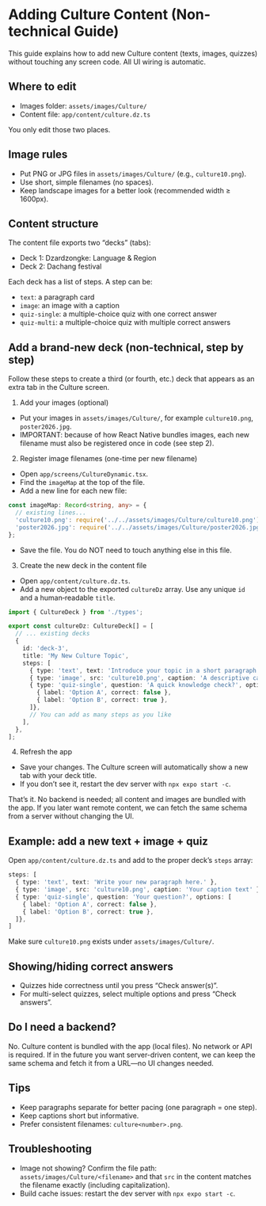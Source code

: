 # Adding Culture Content (Non-technical Guide)

This guide explains how to add new Culture content (texts, images, quizzes) without touching any screen code.
All UI wiring is automatic.

## Where to edit

- Images folder: `assets/images/Culture/`
- Content file: `app/content/culture.dz.ts`

You only edit those two places.

## Image rules

- Put PNG or JPG files in `assets/images/Culture/` (e.g., `culture10.png`).
- Use short, simple filenames (no spaces).
- Keep landscape images for a better look (recommended width ≥ 1600px).

## Content structure

The content file exports two “decks” (tabs):
- Deck 1: Dzardzongke: Language & Region
- Deck 2: Dachang festival

Each deck has a list of steps. A step can be:
- `text`: a paragraph card
- `image`: an image with a caption
- `quiz-single`: a multiple-choice quiz with one correct answer
- `quiz-multi`: a multiple-choice quiz with multiple correct answers

## Add a brand‑new deck (non-technical, step by step)

Follow these steps to create a third (or fourth, etc.) deck that appears as an extra tab in the Culture screen.

1) Add your images (optional)
- Put your images in `assets/images/Culture/`, for example `culture10.png`, `poster2026.jpg`.
- IMPORTANT: because of how React Native bundles images, each new filename must also be registered once in code (see step 2).

2) Register image filenames (one-time per new filename)
- Open `app/screens/CultureDynamic.tsx`.
- Find the `imageMap` at the top of the file.
- Add a new line for each new file:
```ts
const imageMap: Record<string, any> = {
  // existing lines...
  'culture10.png': require('../../assets/images/Culture/culture10.png'),
  'poster2026.jpg': require('../../assets/images/Culture/poster2026.jpg'),
};
```
- Save the file. You do NOT need to touch anything else in this file.

3) Create the new deck in the content file
- Open `app/content/culture.dz.ts`.
- Add a new object to the exported `cultureDz` array. Use any unique `id` and a human‑readable `title`.
```ts
import { CultureDeck } from './types';

export const cultureDz: CultureDeck[] = [
  // ... existing decks
  {
    id: 'deck-3',
    title: 'My New Culture Topic',
    steps: [
      { type: 'text', text: 'Introduce your topic in a short paragraph.' },
      { type: 'image', src: 'culture10.png', caption: 'A descriptive caption for the image' },
      { type: 'quiz-single', question: 'A quick knowledge check?', options: [
        { label: 'Option A', correct: false },
        { label: 'Option B', correct: true },
      ]},
      // You can add as many steps as you like
    ],
  },
];
```

4) Refresh the app
- Save your changes. The Culture screen will automatically show a new tab with your deck title.
- If you don’t see it, restart the dev server with `npx expo start -c`.

That’s it. No backend is needed; all content and images are bundled with the app. If you later want remote content, we can fetch the same schema from a server without changing the UI.

## Example: add a new text + image + quiz

Open `app/content/culture.dz.ts` and add to the proper deck’s `steps` array:

```ts
steps: [
  { type: 'text', text: 'Write your new paragraph here.' },
  { type: 'image', src: 'culture10.png', caption: 'Your caption text' },
  { type: 'quiz-single', question: 'Your question?', options: [
    { label: 'Option A', correct: false },
    { label: 'Option B', correct: true },
  ]},
]
```

Make sure `culture10.png` exists under `assets/images/Culture/`.

## Showing/hiding correct answers

- Quizzes hide correctness until you press “Check answer(s)”.
- For multi-select quizzes, select multiple options and press “Check answers”.

## Do I need a backend?

No. Culture content is bundled with the app (local files). No network or API is required.
If in the future you want server-driven content, we can keep the same schema and fetch it from a URL—no UI changes needed.

## Tips

- Keep paragraphs separate for better pacing (one paragraph = one step).
- Keep captions short but informative.
- Prefer consistent filenames: `culture<number>.png`.

## Troubleshooting

- Image not showing? Confirm the file path: `assets/images/Culture/<filename>` and that `src` in the content matches the filename exactly (including capitalization).
- Build cache issues: restart the dev server with `npx expo start -c`.


